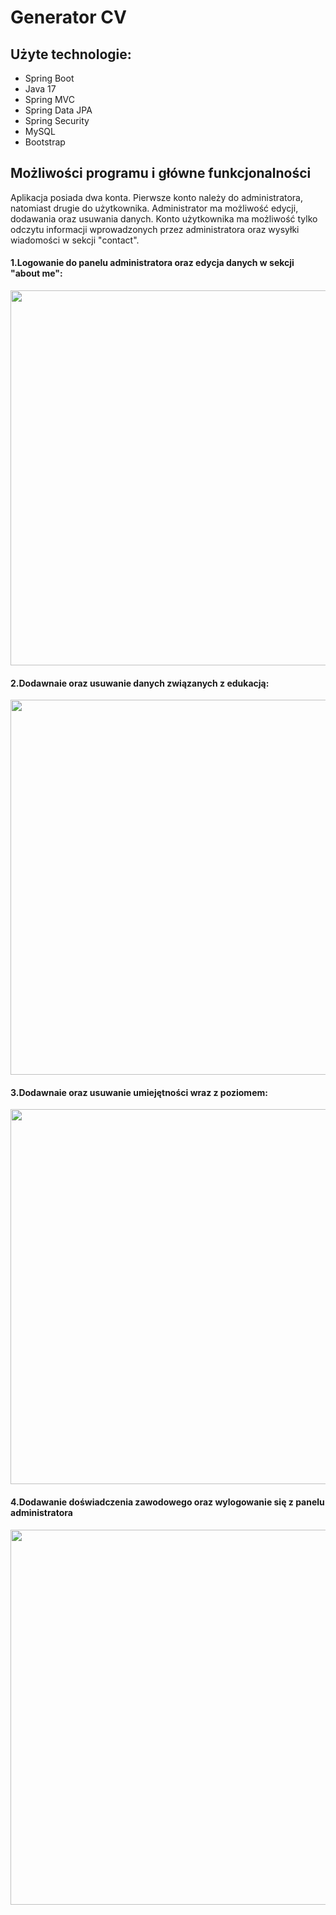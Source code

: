 # Generator CV

## Użyte technologie:

* Spring Boot
* Java 17
* Spring MVC
* Spring Data JPA
* Spring Security
* MySQL
* Bootstrap

## Możliwości programu i główne funkcjonalności
Aplikacja posiada dwa konta. Pierwsze konto należy do administratora, natomiast drugie do użytkownika. Administrator ma możliwość edycji, dodawania oraz usuwania danych. Konto użytkownika ma możliwość tylko odczytu informacji wprowadzonych przez administratora oraz wysyłki wiadomości w sekcji "contact".

#### 1.Logowanie do panelu administratora oraz edycja danych w sekcji "about me":
<img src="https://github.com/Karolinaburzynska/-readme_images_repository/blob/main/sign%20in%20and%20about%20me.gif" width="600"/>


#### 2.Dodawnaie oraz usuwanie danych związanych z edukacją:
<img src="https://github.com/Karolinaburzynska/-readme_images_repository/blob/main/education.gif" width="600"/>


#### 3.Dodawnaie oraz usuwanie umiejętności wraz z poziomem:
<img src="https://github.com/Karolinaburzynska/-readme_images_repository/blob/main/skills.gif" width="600"/>


#### 4.Dodawanie doświadczenia zawodowego oraz wylogowanie się z panelu administratora
<img src="https://github.com/Karolinaburzynska/-readme_images_repository/blob/main/experience%20and%20sing%20out.gif" width="600"/>
